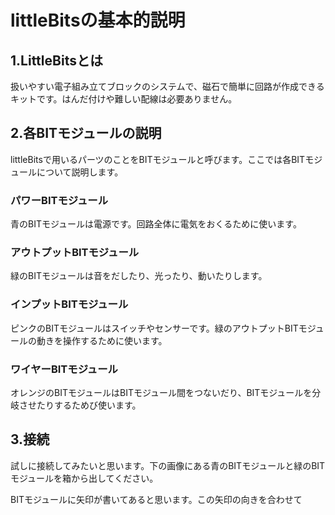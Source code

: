 # littleBitsの基本的説明

## 1.LittleBitsとは

扱いやすい電子組み立てブロックのシステムで、磁石で簡単に回路が作成できるキットです。はんだ付けや難しい配線は必要ありません。

## 2.各BITモジュールの説明
littleBitsで用いるパーツのことをBITモジュールと呼びます。ここでは各BITモジュールについて説明します。

### パワーBITモジュール
青のBITモジュールは電源です。回路全体に電気をおくるために使います。

### アウトプットBITモジュール
緑のBITモジュールは音をだしたり、光ったり、動いたりします。

### インプットBITモジュール
ピンクのBITモジュールはスイッチやセンサーです。緑のアウトプットBITモジュールの動きを操作するために使います。

### ワイヤーBITモジュール
オレンジのBITモジュールはBITモジュール間をつないだり、BITモジュールを分岐させたりするためび使います。

## 3.接続
試しに接続してみたいと思います。下の画像にある青のBITモジュールと緑のBITモジュールを箱から出してください。

BITモジュールに矢印が書いてあると思います。この矢印の向きを合わせて
